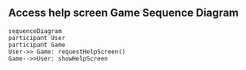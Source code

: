 ## Access help screen Game Sequence Diagram

```mermaid
sequenceDiagram
participant User
participant Game
User->> Game: requestHelpScreen()
Game-->>User: showHelpScreen
```
